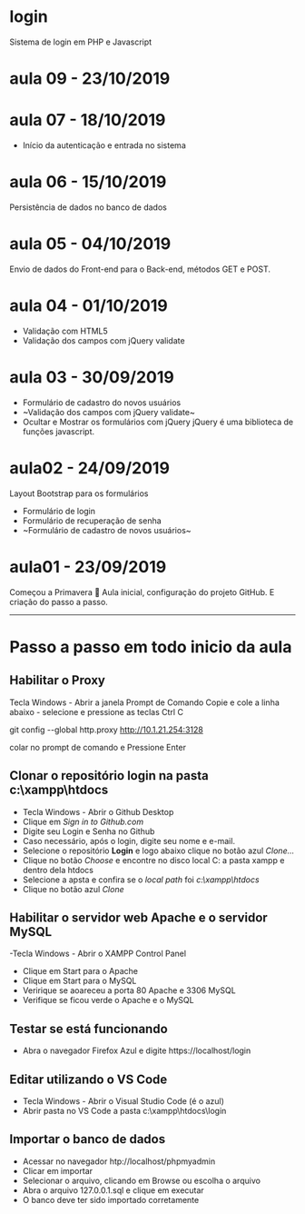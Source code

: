 # login
Sistema de login em PHP e Javascript

# aula 09 - 23/10/2019

# aula 07 - 18/10/2019
- Início da autenticação e entrada no sistema

# aula 06 - 15/10/2019
Persistência de dados no banco de dados

# aula 05 - 04/10/2019
Envio de dados do Front-end para o Back-end, métodos GET e POST.

# aula 04 - 01/10/2019
- Validação com HTML5
- Validação dos campos com jQuery validate

# aula 03 - 30/09/2019
- Formulário de cadastro do novos usuários
- ~Validação dos campos com jQuery validate~
- Ocultar e Mostrar os formulários com jQuery
jQuery é uma biblioteca de funções javascript. 

# aula02 - 24/09/2019
Layout Bootstrap para os formulários
- Formulário de login 
- Formulário de recuperação de senha
- ~Formulário de cadastro de novos usuários~

# aula01 - 23/09/2019
Começou a Primavera 🌻 
Aula inicial, configuração do projeto GitHub.
E criação do passo a passo.


---
# Passo a passo em todo inicio da aula

## Habilitar o Proxy
Tecla Windows - Abrir a janela Prompt de Comando
Copie e cole a linha abaixo - selecione e pressione as teclas Ctrl C

git config --global http.proxy http://10.1.21.254:3128

colar no prompt de comando e
Pressione Enter

## Clonar o repositório **login** na pasta **c:\xampp\htdocs**
  - Tecla Windows - Abrir o Github Desktop
  - Clique em *Sign in to Github.com*
  - Digite seu Login e Senha no Github
  - Caso necessário, após o login, digite seu nome e e-mail.
  - Selecione o repositório **Login** e logo abaixo clique no botão azul *Clone...*
  - Clique no botão *Choose* e encontre no disco local C: a pasta xampp e dentro dela htdocs
  - Selecione a apsta e confira se o *local path* foi *c:\xampp\htdocs*
  - Clique no botão azul *Clone*
  
  ## Habilitar o servidor web **Apache** e o servidor **MySQL**
   -Tecla Windows - Abrir o XAMPP Control Panel
   - Clique em Start para o Apache 
   - Clique em Start para o MySQL
   - Veririque se aoareceu a porta 80 Apache e 3306 MySQL
   - Verifique se ficou verde o Apache e o MySQL
   
 ## Testar se está funcionando  
  - Abra o navegador Firefox Azul e digite https://localhost/login
  
 ## Editar utilizando o VS Code
  - Tecla Windows - Abrir o Visual Studio Code (é o azul)
  - Abrir pasta no VS Code a pasta c:\xampp\htdocs\login

## Importar o banco de dados
 - Acessar no navegador htp://localhost/phpmyadmin
 - Clicar em importar
 - Selecionar o arquivo, clicando em Browse ou escolha o arquivo
 - Abra o arquivo 127.0.0.1.sql e clique em executar
 - O banco deve ter sido importado corretamente
